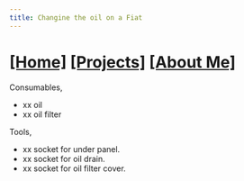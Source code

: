 ```yaml
---
title: Changine the oil on a Fiat
---
```


# [[Home]][0] [[Projects]][1] [[About Me]][2]


Consumables,

* xx oil
* xx oil filter

Tools,

* xx socket for under panel.
* xx socket for oil drain.
* xx socket for oil filter cover.



[0]: /
[1]: /projects/
[2]: /about/
